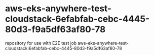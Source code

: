 # aws-eks-anywhere-test-cloudstack-6efabfab-cebc-4445-80d3-f9a5df63af80-78
repository for use with E2E test job aws-eks-anywhere-test-cloudstack:6efabfab-cebc-4445-80d3-f9a5df63af80-78

